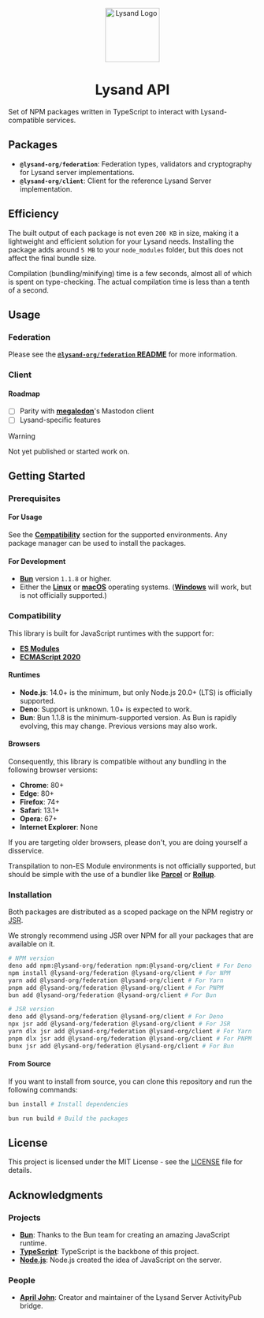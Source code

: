 <p align="center">
  <a href="https://lysand.org"><img src="https://cdn.lysand.org/logo-long-dark.webp" alt="Lysand Logo" height="110"></a>
</p>

<center><h1>Lysand API</h1></center>

Set of NPM packages written in TypeScript to interact with Lysand-compatible services.

## Packages

- **`@lysand-org/federation`**: Federation types, validators and cryptography for Lysand server implementations.
- **`@lysand-org/client`**: Client for the reference Lysand Server implementation.

## Efficiency

The built output of each package is not even `200 KB` in size, making it a lightweight and efficient solution for your Lysand needs. Installing the package adds around `5 MB` to your `node_modules` folder, but this does not affect the final bundle size.

Compilation (bundling/minifying) time is a few seconds, almost all of which is spent on type-checking. The actual compilation time is less than a tenth of a second.

## Usage

### Federation

Please see the [**`@lysand-org/federation` README**](federation/README.md) for more information.

### Client

#### Roadmap

- [ ] Parity with [**megalodon**](https://github.com/h3poteto/megalodon)'s Mastodon client
- [ ] Lysand-specific features

> [!WARNING]
> Not yet published or started work on.

## Getting Started

### Prerequisites

#### For Usage

See the [**Compatibility**](#compatibility) section for the supported environments. Any package manager can be used to install the packages.

#### For Development

- [**Bun**](https://bun.sh) version `1.1.8` or higher.
- Either the [**Linux**](https://www.linux.org) or [**macOS**](https://www.apple.com/macos) operating systems. ([**Windows**](https://www.microsoft.com/windows) will work, but is not officially supported.)

### Compatibility

This library is built for JavaScript runtimes with the support for:

- [**ES Modules**](https://nodejs.org/api/esm.html)
- [**ECMAScript 2020**](https://www.ecma-international.org/ecma-262/11.0/index.html)

#### Runtimes

- **Node.js**: 14.0+ is the minimum, but only Node.js 20.0+ (LTS) is officially supported.
- **Deno**: Support is unknown. 1.0+ is expected to work.
- **Bun**: Bun 1.1.8 is the minimum-supported version. As Bun is rapidly evolving, this may change. Previous versions may also work.

#### Browsers

Consequently, this library is compatible without any bundling in the following browser versions:

- **Chrome**: 80+
- **Edge**: 80+
- **Firefox**: 74+
- **Safari**: 13.1+
- **Opera**: 67+
- **Internet Explorer**: None

If you are targeting older browsers, please don't, you are doing yourself a disservice.

Transpilation to non-ES Module environments is not officially supported, but should be simple with the use of a bundler like [**Parcel**](https://parceljs.org) or [**Rollup**](https://rollupjs.org).

### Installation

Both packages are distributed as a scoped package on the NPM registry or [JSR](https://jsr.io).

We strongly recommend using JSR over NPM for all your packages that are available on it.

```bash
# NPM version
deno add npm:@lysand-org/federation npm:@lysand-org/client # For Deno
npm install @lysand-org/federation @lysand-org/client # For NPM
yarn add @lysand-org/federation @lysand-org/client # For Yarn
pnpm add @lysand-org/federation @lysand-org/client # For PNPM
bun add @lysand-org/federation @lysand-org/client # For Bun

# JSR version
deno add @lysand-org/federation @lysand-org/client # For Deno
npx jsr add @lysand-org/federation @lysand-org/client # For JSR
yarn dlx jsr add @lysand-org/federation @lysand-org/client # For Yarn
pnpm dlx jsr add @lysand-org/federation @lysand-org/client # For PNPM
bunx jsr add @lysand-org/federation @lysand-org/client # For Bun
```

#### From Source

If you want to install from source, you can clone this repository and run the following commands:

```bash
bun install # Install dependencies

bun run build # Build the packages
```

## License

This project is licensed under the MIT License - see the [LICENSE](LICENSE) file for details.

## Acknowledgments

### Projects

- [**Bun**](https://bun.sh): Thanks to the Bun team for creating an amazing JavaScript runtime.
- [**TypeScript**](https://www.typescriptlang.org): TypeScript is the backbone of this project.
- [**Node.js**](https://nodejs.org): Node.js created the idea of JavaScript on the server.

### People

- [**April John**](https://github.com/cutestnekoaqua): Creator and maintainer of the Lysand Server ActivityPub bridge.